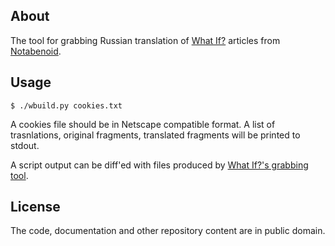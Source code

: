 ## About

The tool for grabbing Russian translation of [What If?](http://what-if.xkcd.com) articles from [Notabenoid](http://notabenoid.org).

## Usage

```
$ ./wbuild.py cookies.txt
```

A cookies file should be in Netscape compatible format. A list of trasnlations, original fragments, translated fragments will be printed to stdout.

A script output can be diff'ed with files produced by [What If?'s grabbing tool](https://github.com/whatifrussian/what_if_parse).

## License

The code, documentation and other repository content are in public domain.
